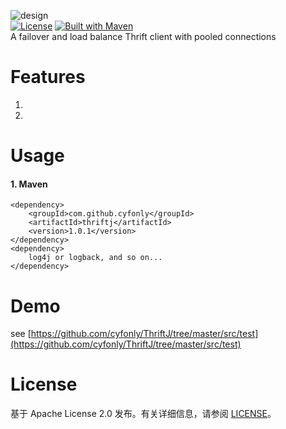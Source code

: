![design](https://github.com/cyfonly/ThriftJ/blob/master/ThriftJ.png "ThriftJ")  
[![License](https://img.shields.io/badge/License-Apache%202.0-blue.svg)](https://github.com/cyfonly/ThriftJ/blob/master/LICENSE)  [![Built with Maven](http://maven.apache.org/images/logos/maven-feather.png)](http://search.maven.org/#search%7Cga%7C1%7Ccyfonly)  
A failover and load balance Thrift client with pooled connections  
# Features  
1. 
2. 
  
# Usage  
#### 1. Maven
```
<dependency>
    <groupId>com.github.cyfonly</groupId>
    <artifactId>thriftj</artifactId>
    <version>1.0.1</version>
</dependency>
<dependency>
    log4j or logback, and so on...
</dependency>
```  


# Demo  
see [https://github.com/cyfonly/ThriftJ/tree/master/src/test](https://github.com/cyfonly/ThriftJ/tree/master/src/test)  

# License  
基于 Apache License 2.0 发布。有关详细信息，请参阅 [LICENSE](https://github.com/cyfonly/ThriftJ/blob/master/LICENSE)。
